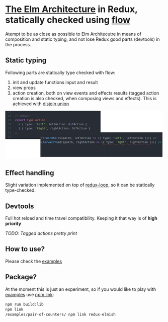 # [The Elm Architecture](https://github.com/evancz/elm-architecture-tutorial) in Redux, statically checked using [flow](https://flowtype.org/)

Atempt to be as close as possible to Elm Architecutre in means of composition and static typing, and not lose Redux good parts (devtools) in the process.

## Static typing
Following parts are statically type checked with flow:
1. init and update functions input and result
2. view props
3. action creation, both on view events and effects results (tagged action creation is also checked, when composing views and effects). This is achieved with [disjoin union](https://flowtype.org/docs/disjoint-unions.html#_)

![static-typing](./docs/action-creators-typings.png)

## Effect handling
Slight variation implemented on top of [redux-loop](https://github.com/raisemarketplace/redux-loop), so it can be statically type-checked.

## Devtools
Full hot reload and time travel compatibility. Keeping it that way is of **high priority**

*TODO: Tagged actions pretty print*

## How to use?
Please check the [examples](./examples)

## Package?
At the moment this is just an experiment, so if you would like to play with [examples](./examples) use [npm link](http://justjs.com/posts/npm-link-developing-your-own-npm-modules-without-tears):

```
npm run build:lib
npm link
/examples/pair-of-counters/ npm link redux-elmish
```
